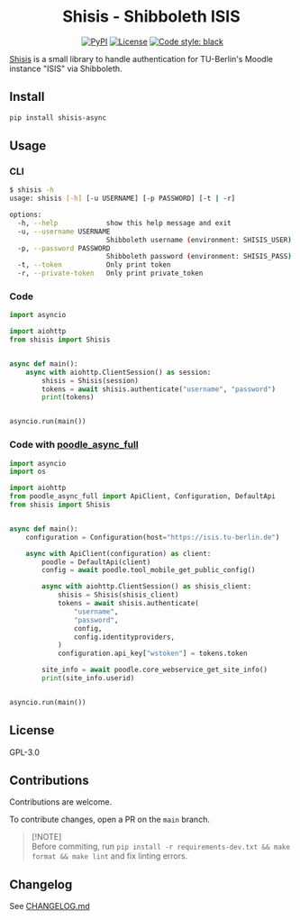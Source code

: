 <h1 align="center">Shisis - <b>Sh</b>ibboleth <b>ISIS</b></h1>

<p align="center">
<a href=""><img alt="" src=""></a>
<a href="https://badge.fury.io/py/shisis-async"><img alt="PyPI" src="https://badge.fury.io/py/shisis-async.svg"></a>
<a href="https://github.com/bchmnn/shisis/blob/master/LICENSE"><img alt="License" src="https://img.shields.io/github/license/bchmnn/shisis.svg"></a>
<a href="https://github.com/bchmnn/shisis"><img alt="Code style: black" src="https://img.shields.io/badge/code%20style-black-000000.svg"></a>
</p>

[Shisis](http://shisi.urbanup.com/16192641) is a small library to handle authentication for TU-Berlin's Moodle instance "ISIS" via Shibboleth.

## Install

```bash
pip install shisis-async
```

## Usage

### CLI

```bash
$ shisis -h
usage: shisis [-h] [-u USERNAME] [-p PASSWORD] [-t | -r]

options:
  -h, --help            show this help message and exit
  -u, --username USERNAME
                        Shibboleth username (environment: SHISIS_USER)
  -p, --password PASSWORD
                        Shibboleth password (environment: SHISIS_PASS)
  -t, --token           Only print token
  -r, --private-token   Only print private_token
```

### Code

```python
import asyncio

import aiohttp
from shisis import Shisis


async def main():
    async with aiohttp.ClientSession() as session:
        shisis = Shisis(session)
        tokens = await shisis.authenticate("username", "password")
        print(tokens)


asyncio.run(main())
```

### Code with [poodle_async_full](https://pypi.org/project/poodle-async-full/)

```python
import asyncio
import os

import aiohttp
from poodle_async_full import ApiClient, Configuration, DefaultApi
from shisis import Shisis


async def main():
    configuration = Configuration(host="https://isis.tu-berlin.de")

    async with ApiClient(configuration) as client:
        poodle = DefaultApi(client)
        config = await poodle.tool_mobile_get_public_config()

        async with aiohttp.ClientSession() as shisis_client:
            shisis = Shisis(shisis_client)
            tokens = await shisis.authenticate(
                "username",
                "password",
                config,
                config.identityproviders,
            )
            configuration.api_key["wstoken"] = tokens.token

        site_info = await poodle.core_webservice_get_site_info()
        print(site_info.userid)


asyncio.run(main())
```

## License

GPL-3.0

## Contributions

Contributions are welcome.

To contribute changes, open a PR on the `main` branch.

> [!NOTE]\
> Before commiting, run `pip install -r requirements-dev.txt && make format && make lint` and fix linting errors.

## Changelog

See [CHANGELOG.md](https://github.com/bchmnn/shisis/blob/main/CHANGELOG.md)
